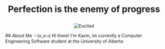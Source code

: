# <p align="center"> Perfection is the enemy of progress </p>
<p align="center">
  <img src="https://tenor.com/en-CA/view/sr71-gif-20793480.gif" alt="Excited">
</p>
## About Me ☜(ಠ_ಠ☜)
Hi there! I'm Kavin, im currently a Computer Engineering Software student at the University of Alberta


